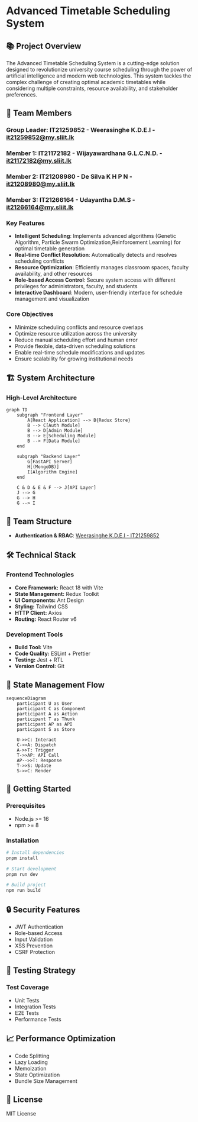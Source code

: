 # Advanced Timetable Scheduling System



## 📚 Project Overview
The Advanced Timetable Scheduling System is a cutting-edge solution designed to revolutionize university course scheduling through the power of artificial intelligence and modern web technologies. This system tackles the complex challenge of creating optimal academic timetables while considering multiple constraints, resource availability, and stakeholder preferences.

## 👥 Team  Members

### Group Leader: IT21259852 - Weerasinghe K.D.E.I - it21259852@my.sliit.lk

### Member 1: IT21172182 - Wijayawardhana G.L.C.N.D. - it21172182@my.sliit.lk  

### Member 2: IT21208980 - De Silva K H P N - it21208980@my.sliit.lk    

### Member 3: IT21266164 - Udayantha D.M.S - it21266164@my.sliit.lk  

### Key Features
- **Intelligent Scheduling**: Implements advanced algorithms (Genetic Algorithm, Particle Swarm Optimization,Reinforcement Learning) for optimal timetable generation
- **Real-time Conflict Resolution**: Automatically detects and resolves scheduling conflicts
- **Resource Optimization**: Efficiently manages classroom spaces, faculty availability, and other resources
- **Role-based Access Control**: Secure system access with different privileges for administrators, faculty, and students
- **Interactive Dashboard**: Modern, user-friendly interface for schedule management and visualization


### Core Objectives
- Minimize scheduling conflicts and resource overlaps
- Optimize resource utilization across the university
- Reduce manual scheduling effort and human error
- Provide flexible, data-driven scheduling solutions
- Enable real-time schedule modifications and updates
- Ensure scalability for growing institutional needs

## 🏗 System Architecture

### High-Level Architecture
```mermaid
graph TD
    subgraph "Frontend Layer"
        A[React Application] --> B{Redux Store}
        B --> C[Auth Module]
        B --> D[Admin Module]
        B --> E[Scheduling Module]
        B --> F[Data Module]
    end
    
    subgraph "Backend Layer"
        G[FastAPI Server]
        H[(MongoDB)]
        I[Algorithm Engine]
    end
    
    C & D & E & F --> J[API Layer]
    J --> G
    G --> H
    G --> I
```

## 👥 Team Structure

- **Authentication & RBAC**: [Weerasinghe K.D.E.I - IT21259852](https://github.com/IvCodes)


## 🛠 Technical Stack

### Frontend Technologies
- **Core Framework:** React 18 with Vite
- **State Management:** Redux Toolkit
- **UI Components:** Ant Design
- **Styling:** Tailwind CSS
- **HTTP Client:** Axios
- **Routing:** React Router v6

### Development Tools
- **Build Tool:** Vite
- **Code Quality:** ESLint + Prettier
- **Testing:** Jest + RTL
- **Version Control:** Git

## 🔄 State Management Flow
```mermaid
sequenceDiagram
    participant U as User
    participant C as Component
    participant A as Action
    participant T as Thunk
    participant AP as API
    participant S as Store

    U->>C: Interact
    C->>A: Dispatch
    A->>T: Trigger
    T->>AP: API Call
    AP-->>T: Response
    T->>S: Update
    S->>C: Render
```

## 🚀 Getting Started

### Prerequisites
- Node.js >= 16
- npm >= 8

### Installation
```bash
# Install dependencies
pnpm install

# Start development
pnpm run dev

# Build project
npm run build
```

## 🔒 Security Features

- JWT Authentication
- Role-based Access
- Input Validation
- XSS Prevention
- CSRF Protection

## 🧪 Testing Strategy

### Test Coverage
- Unit Tests
- Integration Tests
- E2E Tests
- Performance Tests

## 📈 Performance Optimization

- Code Splitting
- Lazy Loading
- Memoization
- State Optimization
- Bundle Size Management


## 📝 License
MIT License
